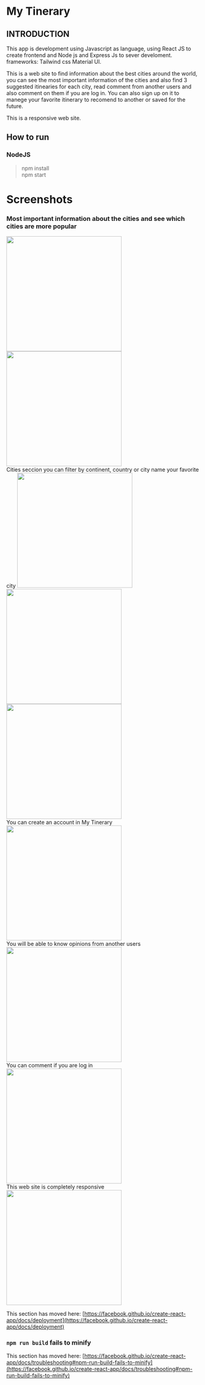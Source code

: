 # My Tinerary

## INTRODUCTION

This app is development using Javascript as language, using React JS to create frontend and Node js and Express Js to sever develoment.
frameworks: Tailwind css Material UI.

This is a web site to find information about the best cities around the world, you can see the most important information of the cities and also find 3 suggested itinearies for each city, read comment from another users and also comment on them if you are log in.  You can also sign up on it to manege your favorite itinerary to recomend to another or saved for the future. 

This is a responsive web site.

## How to run

### NodeJS

> npm install </br>
> npm start

# Screenshots
### Most important information about the cities and see which cities are more popular
<img src="https://www.unopack.com.ar/assets/images/elena/MY%20TINERARY/Hom-header.png" width="300"/>
</br>
<img src="https://www.unopack.com.ar/assets/images/elena/MY%20TINERARY/cities-home.png" width="300"/>
</br>
Cities seccion you can filter by continent, country or city name your favorite city
<img src="https://www.unopack.com.ar/assets/images/elena/MY%20TINERARY/banner-cities.png" width="300"/>
</br>
<img src="https://www.unopack.com.ar/assets/images/elena/MY%20TINERARY/cities-cards.png" width="300"/>
</br>
<img src="https://www.unopack.com.ar/assets/images/elena/MY%20TINERARY/login.png" width="300"/>
</br>
You can create an account in My Tinerary
<img src="https://www.unopack.com.ar/assets/images/elena/MY%20TINERARY/city-banner.png" width="300"/>
</br>
You will be able to know opinions from another users
<img src="https://www.unopack.com.ar/assets/images/elena/MY%20TINERARY/read-comments.png" width="300"/>
</br>
You can comment if you are log in 
<img src="https://www.unopack.com.ar/assets/images/elena/MY%20TINERARY/comments.png" width="300"/>
</br>
This web site is completely responsive 
<img src="https://www.unopack.com.ar/assets/images/elena/MY%20TINERARY/responsive-city.png" width="300"/>

This section has moved here: [https://facebook.github.io/create-react-app/docs/deployment](https://facebook.github.io/create-react-app/docs/deployment)

### `npm run build` fails to minify

This section has moved here: [https://facebook.github.io/create-react-app/docs/troubleshooting#npm-run-build-fails-to-minify](https://facebook.github.io/create-react-app/docs/troubleshooting#npm-run-build-fails-to-minify)
